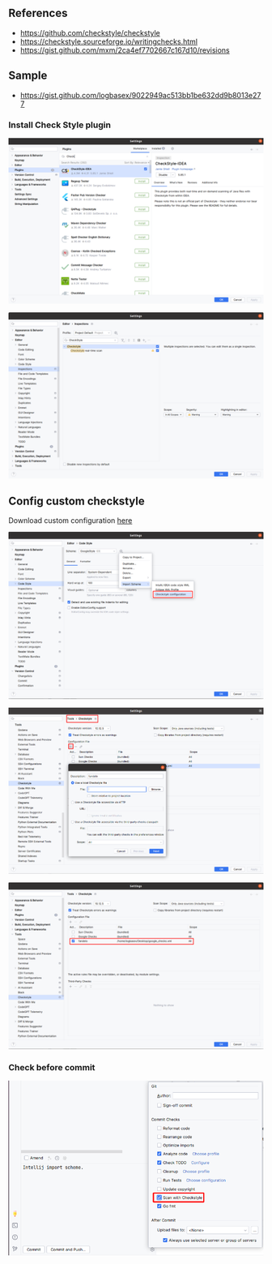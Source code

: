 ## References
- https://github.com/checkstyle/checkstyle
- https://checkstyle.sourceforge.io/writingchecks.html
- https://gist.github.com/mxm/2ca4ef7702667c167d10/revisions

## Sample
- https://gist.github.com/logbasex/9022949ac513bb1be632dd9b8013e277

### Install Check Style plugin

![](intellij-check-style-plugin.png)

![](intellij-check-style-plugin-inspection.png)

## Config custom checkstyle

Download custom configuration [here](https://gist.github.com/logbasex/9022949ac513bb1be632dd9b8013e277)

![](intellij-import-scheme-checkstyle-configuration.png)

![](intellij-check-style-plugin-add-local-configuration.png)

![](intellij-check-style-plugin-add-local-configuration-2.png)

### Check before commit

![](intellij-commit-scan-with-check-style.png)